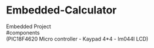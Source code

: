 # Embedded-Calculator
Embedded Project\
#components\
(PIC18F4620 Micro controller - Kaypad 4*4 - lm044l LCD)
